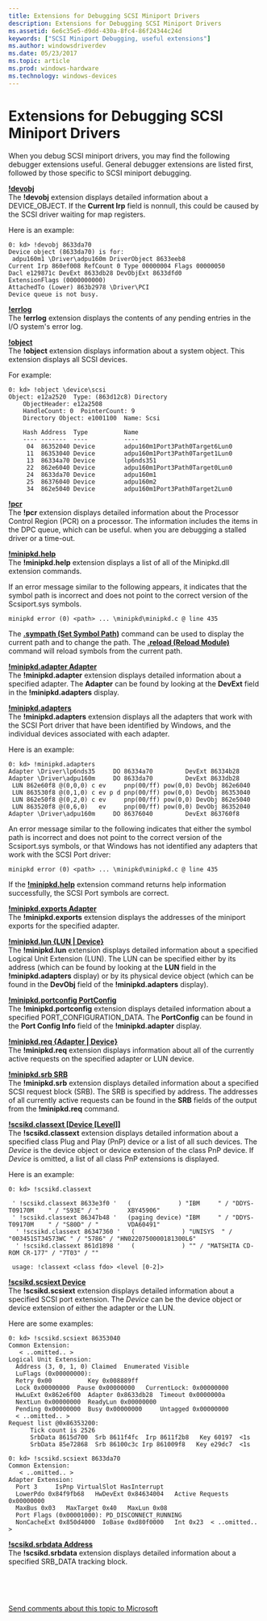 ```yaml
---
title: Extensions for Debugging SCSI Miniport Drivers
description: Extensions for Debugging SCSI Miniport Drivers
ms.assetid: 6e6c35e5-d9dd-430a-8fc4-86f24344c24d
keywords: ["SCSI Miniport Debugging, useful extensions"]
ms.author: windowsdriverdev
ms.date: 05/23/2017
ms.topic: article
ms.prod: windows-hardware
ms.technology: windows-devices
---
```


# Extensions for Debugging SCSI Miniport Drivers


When you debug SCSI miniport drivers, you may find the following debugger extensions useful. General debugger extensions are listed first, followed by those specific to SCSI miniport debugging.

[**!devobj**](-devobj.md)  
The **!devobj** extension displays detailed information about a DEVICE\_OBJECT. If the **Current Irp** field is nonnull, this could be caused by the SCSI driver waiting for map registers.

Here is an example:

```
0: kd> !devobj 8633da70
Device object (8633da70) is for:
 adpu160m1 \Driver\adpu160m DriverObject 8633eeb8
Current Irp 860ef008 RefCount 0 Type 00000004 Flags 00000050
Dacl e129871c DevExt 8633db28 DevObjExt 8633dfd0
ExtensionFlags (0000000000)
AttachedTo (Lower) 863b2978 \Driver\PCI
Device queue is not busy. 
```

[**!errlog**](-errlog.md)  
The **!errlog** extension displays the contents of any pending entries in the I/O system's error log.

[**!object**](-object.md)  
The **!object** extension displays information about a system object. This extension displays all SCSI devices.

For example:

```
0: kd> !object \device\scsi
Object: e12a2520  Type: (863d12c8) Directory
    ObjectHeader: e12a2508
    HandleCount: 0  PointerCount: 9
    Directory Object: e1001100  Name: Scsi

    Hash Address  Type          Name
    ---- -------  ----          ----
     04  86352040 Device        adpu160m1Port3Path0Target6Lun0
     11  86353040 Device        adpu160m1Port3Path0Target1Lun0
     13  86334a70 Device        lp6nds351
     22  862e6040 Device        adpu160m1Port3Path0Target0Lun0
     24  8633da70 Device        adpu160m1
     25  86376040 Device        adpu160m2
     34  862e5040 Device        adpu160m1Port3Path0Target2Lun0 
```

[**!pcr**](-pcr.md)  
The **!pcr** extension displays detailed information about the Processor Control Region (PCR) on a processor. The information includes the items in the DPC queue, which can be useful. when you are debugging a stalled driver or a time-out.

[**!minipkd.help**](-minipkd-help.md)  
The **!minipkd.help** extension displays a list of all of the Minipkd.dll extension commands.

If an error message similar to the following appears, it indicates that the symbol path is incorrect and does not point to the correct version of the Scsiport.sys symbols.

```
minipkd error (0) <path> ... \minipkd\minipkd.c @ line 435
```

The [**.sympath (Set Symbol Path)**](-sympath--set-symbol-path-.md) command can be used to display the current path and to change the path. The [**.reload (Reload Module)**](-reload--reload-module-.md) command will reload symbols from the current path.

[**!minipkd.adapter Adapter**](-minipkd-adapter.md)  
The **!minipkd.adapter** extension displays detailed information about a specified adapter. The **Adapter** can be found by looking at the **DevExt** field in the **!minipkd.adapters** display.

[**!minipkd.adapters**](-minipkd-adapters.md)  
The **!minipkd.adapters** extension displays all the adapters that work with the SCSI Port driver that have been identified by Windows, and the individual devices associated with each adapter.

Here is an example:

```
0: kd> !minipkd.adapters
Adapter \Driver\lp6nds35     DO 86334a70         DevExt 86334b28
Adapter \Driver\adpu160m     DO 8633da70         DevExt 8633db28
 LUN 862e60f8 @(0,0,0) c ev     pnp(00/ff) pow(0,0) DevObj 862e6040
 LUN 863530f8 @(0,1,0) c ev p d pnp(00/ff) pow(0,0) DevObj 86353040
 LUN 862e50f8 @(0,2,0) c ev     pnp(00/ff) pow(0,0) DevObj 862e5040
 LUN 863520f8 @(0,6,0)   ev     pnp(00/ff) pow(0,0) DevObj 86352040
Adapter \Driver\adpu160m     DO 86376040         DevExt 863760f8 
```

An error message similar to the following indicates that either the symbol path is incorrect and does not point to the correct version of the Scsiport.sys symbols, or that Windows has not identified any adapters that work with the SCSI Port driver:

```
minipkd error (0) <path> ... \minipkd\minipkd.c @ line 435
```

If the [**!minipkd.help**](-minipkd-help.md) extension command returns help information successfully, the SCSI Port symbols are correct.

[**!minipkd.exports Adapter**](-minipkd-exports.md)  
The **!minipkd.exports** extension displays the addresses of the miniport exports for the specified adapter.

[**!minipkd.lun {LUN | Device}**](-minipkd-lun.md)  
The **!minipkd.lun** extension displays detailed information about a specified Logical Unit Extension (LUN). The LUN can be specified either by its address (which can be found by looking at the **LUN** field in the **!minipkd.adapters** display) or by its physical device object (which can be found in the **DevObj** field of the **!minipkd.adapters** display).

[**!minipkd.portconfig PortConfig**](-minipkd-portconfig.md)  
The **!minipkd.portconfig** extension displays detailed information about a specified PORT\_CONFIGURATION\_DATA. The **PortConfig** can be found in the **Port Config Info** field of the **!minipkd.adapter** display.

[**!minipkd.req {Adapter | Device}**](-minipkd-req.md)  
The **!minipkd.req** extension displays information about all of the currently active requests on the specified adapter or LUN device.

[**!minipkd.srb SRB**](-minipkd-srb.md)  
The **!minipkd.srb** extension displays detailed information about a specified SCSI request block (SRB). The SRB is specified by address. The addresses of all currently active requests can be found in the **SRB** fields of the output from the **!minipkd.req** command.

[**!scsikd.classext \[Device \[Level\]\]**](-scsikd-classext.md)  
The **!scsikd.classext** extension displays detailed information about a specified class Plug and Play (PnP) device or a list of all such devices. The *Device* is the device object or device extension of the class PnP device. If *Device* is omitted, a list of all class PnP extensions is displayed.

Here is an example:

```
0: kd> !scsikd.classext 

 ' !scsikd.classext 8633e3f0 '   (             ) "IBM     " / "DDYS-T09170M    " / "S93E" / "        XBY45906"
 ' !scsikd.classext 86347b48 '   (paging device) "IBM     " / "DDYS-T09170M    " / "S80D" / "        VDA60491"
  ' !scsikd.classext 86347360 '   (             ) "UNISYS  " / "003451ST34573WC " / "5786" / "HN0220750000181300L6"
  ' !scsikd.classext 861d1898 '   (             ) "" / "MATSHITA CD-ROM CR-177" / "7T03" / ""

 usage: !classext <class fdo> <level [0-2]> 
```

[**!scsikd.scsiext Device**](-scsikd-scsiext.md)  
The **!scsikd.scsiext** extension displays detailed information about a specified SCSI port extension. The *Device* can be the device object or device extension of either the adapter or the LUN.

Here are some examples:

```
0: kd> !scsikd.scsiext 86353040
Common Extension:
   < ..omitted.. >
Logical Unit Extension:
  Address (3, 0, 1, 0) Claimed  Enumerated Visible
  LuFlags (0x00000000):
  Retry 0x00          Key 0x008889ff
  Lock 0x00000000  Pause 0x00000000   CurrentLock: 0x00000000
  HwLuExt 0x862e6f00  Adapter 0x8633db28  Timeout 0x0000000a
  NextLun 0x00000000  ReadyLun 0x00000000
  Pending 0x00000000  Busy 0x00000000     Untagged 0x00000000
  < ..omitted.. >
Request list @0x86353200:
      Tick count is 2526
      SrbData 8615d700  Srb 8611f4fc  Irp 8611f2b8   Key 60197  <1s
      SrbData 85e72868  Srb 86100c3c Irp 861009f8   Key e29dc7  <1s

0: kd> !scsikd.scsiext 8633da70 
Common Extension:
   < ..omitted.. >
Adapter Extension:
  Port 3     IsPnp VirtualSlot HasInterrupt
  LowerPdo 0x84f9fb68   HwDevExt 0x84634004   Active Requests 0x00000000
  MaxBus 0x03   MaxTarget 0x40   MaxLun 0x08
  Port Flags (0x00001000): PD_DISCONNECT_RUNNING
  NonCacheExt 0x850d4000  IoBase 0xd80f0000   Int 0x23  < ..omitted.. > 
```

[**!scsikd.srbdata Address**](-scsikd-srbdata.md)  
The **!scsikd.srbdata** extension displays detailed information about a specified SRB\_DATA tracking block.

 

 

[Send comments about this topic to Microsoft](mailto:wsddocfb@microsoft.com?subject=Documentation%20feedback%20[debugger\debugger]:%20Extensions%20for%20Debugging%20SCSI%20Miniport%20Drivers%20%20RELEASE:%20%285/15/2017%29&body=%0A%0APRIVACY%20STATEMENT%0A%0AWe%20use%20your%20feedback%20to%20improve%20the%20documentation.%20We%20don't%20use%20your%20email%20address%20for%20any%20other%20purpose,%20and%20we'll%20remove%20your%20email%20address%20from%20our%20system%20after%20the%20issue%20that%20you're%20reporting%20is%20fixed.%20While%20we're%20working%20to%20fix%20this%20issue,%20we%20might%20send%20you%20an%20email%20message%20to%20ask%20for%20more%20info.%20Later,%20we%20might%20also%20send%20you%20an%20email%20message%20to%20let%20you%20know%20that%20we've%20addressed%20your%20feedback.%0A%0AFor%20more%20info%20about%20Microsoft's%20privacy%20policy,%20see%20http://privacy.microsoft.com/default.aspx. "Send comments about this topic to Microsoft")





